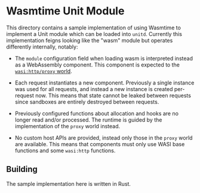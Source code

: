 # Wasmtime Unit Module

This directory contains a sample implementation of using Wasmtime to implement a
Unit module which can be loaded into `unitd`. Currently this implementation
feigns looking like the "wasm" module but operates differently internally,
notably:

* The `module` configuration field when loading wasm is interpreted instead as a
  WebAssembly component. This component is expected to the [`wasi:http/proxy`
  world][proxy].

* Each request instantiates a new component. Previously a single instance was
  used for all requests, and instead a new instance is created per-request now.
  This means that state cannot be leaked between requests since sandboxes are
  entirely destroyed between requests.

* Previously configured functions about allocation and hooks are no longer read
  and/or processed. The runtime is guided by the implementation of the `proxy`
  world instead.

* No custom host APIs are provided, instead only those in the `proxy` world are
  available. This means that components must only use WASI base functions and
  some `wasi:http` functions.

[proxy]: https://github.com/WebAssembly/wasi-http/blob/8aa75f58a6c0c5819ae898ba911753a43660e4a7/wit/proxy.wit#L7-L34

## Building

The sample implementation here is written in Rust.
